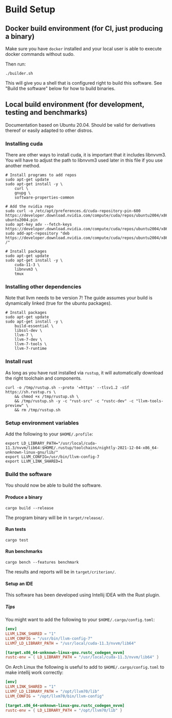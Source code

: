 # Build Setup

## Docker build environment (for CI, just producing a binary)

Make sure you have `docker` installed and your local user is able to execute docker commands without sudo.

Then run:
```shell
./builder.sh
```

This will give you a shell that is configured right to build this software.
See "Build the software" below for how to build binaries.

## Local build environment (for development, testing and benchmarks)

Documentation based on Ubuntu 20.04.
Should be valid for derivatives thereof or easily adapted to other distros.

### Installing cuda
There are other ways to install cuda, it is important that it includes libnvvm3.
You will have to adjust the path to libnvvm3 used later in this file if you use another method.

```shell
# Install programs to add repos
sudo apt-get update
sudo apt-get install -y \
    curl \
    gnupg \
    software-properties-common

# Add the nvidia repo
sudo curl -o /etc/apt/preferences.d/cuda-repository-pin-600 https://developer.download.nvidia.com/compute/cuda/repos/ubuntu2004/x86_64/cuda-ubuntu2004.pin
sudo apt-key adv --fetch-keys https://developer.download.nvidia.com/compute/cuda/repos/ubuntu2004/x86_64/7fa2af80.pub
sudo add-apt-repository "deb https://developer.download.nvidia.com/compute/cuda/repos/ubuntu2004/x86_64/ /"

# Install packages
sudo apt-get update
sudo apt-get install -y \
    cuda-11-3 \
    libnvvm3 \
    tmux
```

### Installing other dependencies

Note that llvm needs to be version 7!
The guide assumes your build is dynamically linked (true for the ubuntu packages).

```shell
# Install packages
sudo apt-get update
sudo apt-get install -y \
    build-essential \
    libssl-dev \
    llvm-7 \
    llvm-7-dev \
    llvm-7-tools \
    llvm-7-runtime
```

### Install rust
As long as you have rust installed via `rustup`, it will automatically download the right toolchain and components.
```shell
curl -o /tmp/rustup.sh --proto '=https' --tlsv1.2 -sSf https://sh.rustup.rs \
    && chmod +x /tmp/rustup.sh \
    && /tmp/rustup.sh -y -c "rust-src" -c "rustc-dev" -c "llvm-tools-preview" \
    && rm /tmp/rustup.sh
```

### Setup environment variables
Add the following to your `$HOME/.profile`:
```shell
export LD_LIBRARY_PATH="/usr/local/cuda-11.3/nvvm/lib64:$HOME/.rustup/toolchains/nightly-2021-12-04-x86_64-unknown-linux-gnu/lib/"
export LLVM_CONFIG=/usr/bin/llvm-config-7
export LLVM_LINK_SHARED=1
```

### Build the software
You should now be able to build the software.

#### Produce a binary
```shell
cargo build --release
```
The program binary will be in `target/release/`.

#### Run tests
```shell
cargo test
```

#### Run benchmarks
```shell
cargo bench --features benchmark
```
The results and reports will be in `target/criterion/`.

#### Setup an IDE
This software has been developed using Intellij IDEA with the Rust plugin.

##### Tips

You might want to add the following to your `$HOME/.cargo/config.toml`:
```toml
[env]
LLVM_LINK_SHARED = "1"
LLVM_CONFIG = "/usr/bin/llvm-config-7"
LLVM7_LD_LIBRARY_PATH = "/usr/local/cuda-11.3/nvvm/lib64"

[target.x86_64-unknown-linux-gnu.rustc_codegen_nvvm]
rustc-env = { LD_LIBRARY_PATH = "/usr/local/cuda-11.3/nvvm/lib64" }
```

On Arch Linux the following is useful to add to `$HOME/.cargo/config.toml` to make intellij work correctly:

```toml
[env]
LLVM_LINK_SHARED = "1"
LLVM7_LD_LIBRARY_PATH = "/opt/llvm70/lib"
LLVM_CONFIG = "/opt/llvm70/bin/llvm-config"

[target.x86_64-unknown-linux-gnu.rustc_codegen_nvvm]
rustc-env = { LD_LIBRARY_PATH = "/opt/llvm70/lib" }
```
